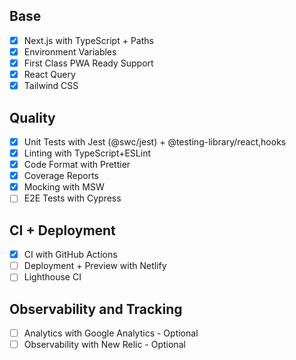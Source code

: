 ## Base

- [x] Next.js with TypeScript + Paths
- [x] Environment Variables
- [x] First Class PWA Ready Support
- [x] React Query
- [x] Tailwind CSS

## Quality

- [x] Unit Tests with Jest (@swc/jest) + @testing-library/react,hooks
- [x] Linting with TypeScript+ESLint
- [x] Code Format with Prettier
- [x] Coverage Reports
- [x] Mocking with MSW
- [ ] E2E Tests with Cypress

## CI + Deployment

- [x] CI with GitHub Actions
- [ ] Deployment + Preview with Netlify
- [ ] Lighthouse CI

## Observability and Tracking

- [ ] Analytics with Google Analytics - Optional
- [ ] Observability with New Relic - Optional
